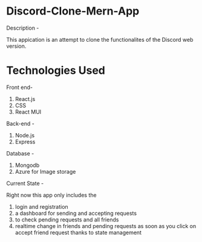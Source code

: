 # Discord-Clone-Mern-App
Description -

This appication is an attempt to clone the functionalites of the Discord web version.

# Technologies Used

Front end-

1. React.js
2. CSS
3. React MUI

Back-end -

1. Node.js
2. Express

Database - 

1. Mongodb
2. Azure for Image storage

Current State -

Right now this app only includes the 
1. login and registration 
2. a dashboard for sending and accepting requests 
3. to check pending requests and all friends
4. realtime change in friends and pending requests as soon as you click on accept friend request thanks to state management


